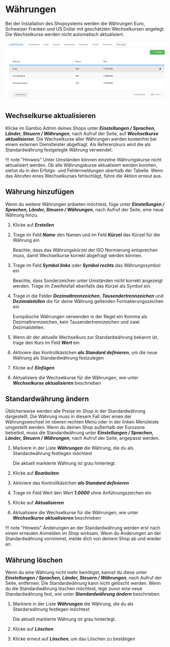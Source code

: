 # Währungen

Bei der Installation des Shopsystems werden die Währungen Euro, Schweizer Franken und US Dollar mit geschätzten Wechselkursen angelegt. Die Wechselkurse werden nicht automatisch aktualisiert.

![](../../Bilder/Abb059_UebersichtUeberDieWaehrungen.png "Übersicht über die Währungen")

## Wechselkurse aktualisieren

Klicke im Gambio Admin deines Shops unter _**Einstellungen / Sprachen, Länder, Steuern / Währungen**_, nach Aufruf der Seite, auf _**Wechselkurse aktualisieren**_. Die Wechselkurse aller Währungen werden kostenfrei bei einem externen Dienstleister abgefragt. Als Referenzkurs wird die als Standardwährung festgelegte Währung verwendet.

!!! note "Hinweis" 
	 Unter Umständen können einzelne Währungskurse nicht aktualisiert werden. Ob alle Währungskurse aktualisiert werden konnten, siehst du in den Erfolgs- und Fehlermeldungen oberhalb der Tabelle. Wenn das Abrufen eines Wechselkurses fehlschlägt, führe die Aktion erneut aus.

## Währung hinzufügen

Wenn du weitere Währungen anbieten möchtest, füge unter _**Einstellungen / Sprachen, Länder, Steuern / Währungen**_, nach Aufruf der Seite, eine neue Währung hinzu.

1.  Klicke auf _**Erstellen**_
2.  Trage im Feld _**Name**_ den Namen und im Feld _**Kürzel**_ das Kürzel für die Währung ein

    Beachte, dass das Währungskürzel der ISO Normierung entsprechen muss, damit Wechselkurse korrekt abgefragt werden können.

3.  Trage im Feld _**Symbol links**_ oder _**Symbol rechts**_ das Währungssymbol ein

    Beachte, dass Sonderzeichen unter Umständen nicht korrekt angezeigt werden. Trage im Zweifelsfall ebenfalls das Kürzel als Symbol ein.

4.  Trage in die Felder _**Dezimaltrennzeichen**_, _**Tausendertrennzeichen**_ und _**Dezimalstellen**_ die für deine Währung geltenden Formatierungszeichen ein

    Europäische Währungen verwenden in der Regel ein Komma als Dezimaltrennzeichen, kein Tausendertrennzeichen und zwei Dezimalstellen.

5.  Wenn dir der aktuelle Wechselkurs zur Standardwährung bekannt ist, trage den Kurs im Feld _**Wert**_ ein
6.  Aktiviere das Kontrollkästchen _**als Standard definieren**_, um die neue Währung als Standardwährung festzulegen
7.  Klicke auf _**Einfügen**_
8.  Aktualisiere die Wechselkurse für die Währungen, wie unter _**Wechselkurse aktualisieren**_ beschrieben

## Standardwährung ändern

Üblicherweise werden alle Preise im Shop in der Standardwährung dargestellt. Die Währung muss in diesem Fall über einen der Währungswechsel im oberen rechten Menü oder in der linken Menüleiste umgestellt werden. Wenn du deinen Shop außerhalb der Eurozone betreibst, muss die Standardwährung unter _**Einstellungen / Sprachen, Länder, Steuern / Währungen**_, nach Aufruf der Seite, angepasst werden.

1.  Markiere in der Liste _**Währungen**_ die Währung, die du als Standardwährung festlegen möchtest

    Die aktuell markierte Währung ist grau hinterlegt.

2.  Klicke auf _**Bearbeiten**_
3.  Aktiviere das Kontrollkästchen _**als Standard definieren**_
4.  Trage im Feld Wert den Wert _**1.0000**_ ohne Anführungszeichen ein
5.  Klicke auf _**Aktualisieren**_
6.  Aktualisiere die Wechselkurse für die Währungen, wie unter _**Wechselkurse aktualisieren**_ beschrieben

!!! note "Hinweis" 
	 Änderungen an der Standardwährung werden erst nach einem erneuten Anmelden im Shop wirksam. Wenn du Änderungen an der Standardwährung vornimmst, melde dich von deinem Shop ab und wieder an.

## Währung löschen

Wenn du eine Währung nicht mehr benötigst, kannst du diese unter _**Einstellungen / Sprachen, Länder, Steuern / Währungen**_, nach Aufruf der Seite, entfernen. Die Standardwährung kann nicht gelöscht werden. Wenn du die Standardwährung löschen möchtest, lege zuvor eine neue Standardwährung fest, wie unter _**Standardwährung ändern**_ beschrieben.

1.  Markiere in der Liste _**Währungen**_ die Währung, die du als Standarwährung festlegen möchtest

    Die aktuell markierte Währung ist grau hinterlegt.

2.  Klicke auf _**Löschen**_
3.  Klicke erneut auf _**Löschen**_, um das Löschen zu bestätigen



